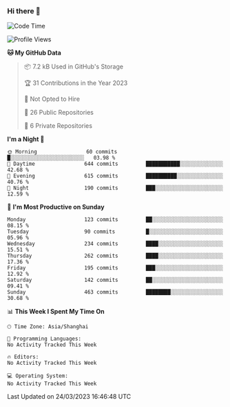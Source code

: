 ### Hi there 👋

<!--
**robinWongM/robinWongM** is a ✨ _special_ ✨ repository because its `README.md` (this file) appears on your GitHub profile.

Here are some ideas to get you started:

- 🔭 I’m currently working on ...
- 🌱 I’m currently learning ...
- 👯 I’m looking to collaborate on ...
- 🤔 I’m looking for help with ...
- 💬 Ask me about ...
- 📫 How to reach me: ...
- 😄 Pronouns: ...
- ⚡ Fun fact: ...
-->

<!--START_SECTION:waka-->
![Code Time](http://img.shields.io/badge/Code%20Time-121%20hrs%2034%20mins-blue)

![Profile Views](http://img.shields.io/badge/Profile%20Views-0-blue)

**🐱 My GitHub Data** 

> 📦 7.2 kB Used in GitHub's Storage 
 > 
> 🏆 31 Contributions in the Year 2023
 > 
> 🚫 Not Opted to Hire
 > 
> 📜 26 Public Repositories 
 > 
> 🔑 6 Private Repositories 
 > 
**I'm a Night 🦉** 

```text
🌞 Morning                60 commits          █░░░░░░░░░░░░░░░░░░░░░░░░   03.98 % 
🌆 Daytime                644 commits         ███████████░░░░░░░░░░░░░░   42.68 % 
🌃 Evening                615 commits         ██████████░░░░░░░░░░░░░░░   40.76 % 
🌙 Night                  190 commits         ███░░░░░░░░░░░░░░░░░░░░░░   12.59 % 
```
📅 **I'm Most Productive on Sunday** 

```text
Monday                   123 commits         ██░░░░░░░░░░░░░░░░░░░░░░░   08.15 % 
Tuesday                  90 commits          █░░░░░░░░░░░░░░░░░░░░░░░░   05.96 % 
Wednesday                234 commits         ████░░░░░░░░░░░░░░░░░░░░░   15.51 % 
Thursday                 262 commits         ████░░░░░░░░░░░░░░░░░░░░░   17.36 % 
Friday                   195 commits         ███░░░░░░░░░░░░░░░░░░░░░░   12.92 % 
Saturday                 142 commits         ██░░░░░░░░░░░░░░░░░░░░░░░   09.41 % 
Sunday                   463 commits         ████████░░░░░░░░░░░░░░░░░   30.68 % 
```


📊 **This Week I Spent My Time On** 

```text
🕑︎ Time Zone: Asia/Shanghai

💬 Programming Languages: 
No Activity Tracked This Week

🔥 Editors: 
No Activity Tracked This Week

💻 Operating System: 
No Activity Tracked This Week
```


 Last Updated on 24/03/2023 16:46:48 UTC
<!--END_SECTION:waka-->

